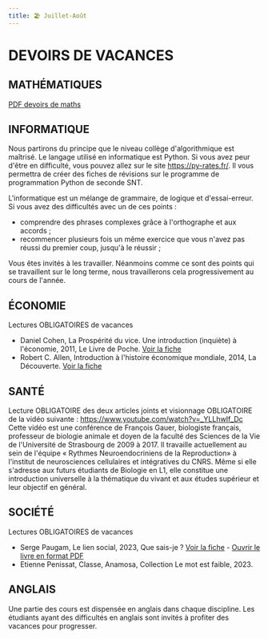 ```yaml
---
title: 🏖 Juillet-Août
---
```


# DEVOIRS DE VACANCES
## MATHÉMATIQUES
[PDF devoirs de maths](/maths.pdf)
## INFORMATIQUE
Nous partirons du principe que le niveau collège d'algorithmique est maîtrisé. Le langage utilisé en informatique est Python. Si vous avez peur d'être en difficulté, vous pouvez allez sur le site https://py-rates.fr/. Il vous permettra de créer des fiches de révisions sur le programme de programmation Python de seconde SNT.

L'informatique est un mélange de grammaire, de logique et d'essai-erreur. Si vous avez des difficultés avec un de ces points :
- comprendre des phrases complexes grâce à l'orthographe et aux accords ;
- recommencer plusieurs fois un même exercice que vous n'avez pas réussi du premier coup, jusqu'à le réussir ;

Vous êtes invités à les travailler. Néanmoins comme ce sont des points qui se travaillent sur le long terme, nous travaillerons cela progressivement au cours de l'année.
## ÉCONOMIE
Lectures OBLIGATOIRES de vacances

- Daniel Cohen, La Prospérité du vice. Une introduction (inquiète) à l'économie, 2011, Le Livre de Poche. [Voir la fiche](./livres/la-prosperite-du-vice )
- Robert C. Allen, Introduction à l'histoire économique mondiale, 2014, La Découverte.  [Voir la fiche](./livres/ihem)
## SANTÉ
Lecture OBLIGATOIRE des deux articles joints et visionnage OBLIGATOIRE de la vidéo suivante : https://www.youtube.com/watch?v=_YLLhwIf_Dc
Cette vidéo est une conférence de François Gauer, biologiste français, professeur de biologie animale et doyen de la faculté des Sciences de la Vie de l'Université de
Strasbourg de 2009 à 2017. Il travaille actuellement au sein de l'équipe « Rythmes
Neuroendocriniens de la Reproduction» à l'institut de neurosciences cellulaires et
intégratives du CNRS. Même si elle s'adresse aux futurs étudiants de Biologie en L1, elle constitue une introduction universelle à la thématique du vivant et aux études supérieur et leur objectif en général.
## SOCIÉTÉ
Lectures OBLIGATOIRES de vacances
- Serge Paugam, Le lien social, 2023, Que sais-je ? [Voir la fiche](./livres/le-lien-social) - [Ouvrir le livre en format PDF](/livres/lien-social.pdf)
- Etienne Penissat, Classe, Anamosa, Collection Le mot est faible, 2023.
## ANGLAIS
Une partie des cours est dispensée en anglais dans chaque discipline. Les étudiants ayant
des difficultés en anglais sont invités à profiter des vacances pour progresser.
